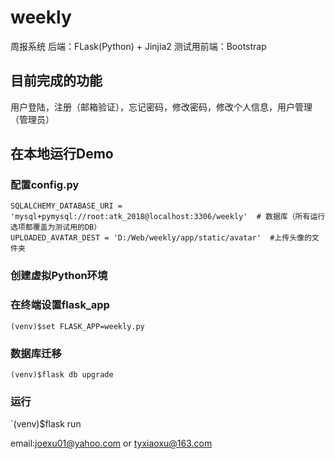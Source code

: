 # weekly

周报系统
后端：FLask(Python) + Jinjia2
测试用前端：Bootstrap

## 目前完成的功能

用户登陆，注册（邮箱验证），忘记密码，修改密码，修改个人信息，用户管理（管理员）

## 在本地运行Demo

### 配置config.py
```
SQLALCHEMY_DATABASE_URI = 'mysql+pymysql://root:atk_2018@localhost:3306/weekly'  # 数据库（所有运行选项都覆盖为测试用的DB）
UPLOADED_AVATAR_DEST = 'D:/Web/weekly/app/static/avatar'  #上传头像的文件夹
```

### 创建虚拟Python环境

### 在终端设置flask_app
`(venv)$set FLASK_APP=weekly.py`

### 数据库迁移
`(venv)$flask db upgrade`

### 运行
`(venv)$flask run



email:joexu01@yahoo.com   or   tyxiaoxu@163.com 